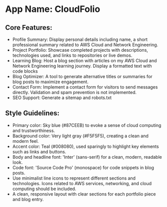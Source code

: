 # **App Name**: CloudFolio

## Core Features:

- Profile Summary: Display personal details including name, a short professional summary related to AWS Cloud and Network Engineering.
- Project Portfolio: Showcase completed projects with descriptions, technologies used, and links to repositories or live demos.
- Learning Blog: Host a blog section with articles on my AWS Cloud and Network Engineering learning journey. Display a formatted text with code blocks
- Blog Optimizer: A tool to generate alternative titles or summaries for blog posts to maximize engagement. 
- Contact Form: Implement a contact form for visitors to send messages directly. Validation and spam prevention is not implemented.
- SEO Support: Generate a sitemap and robots.txt

## Style Guidelines:

- Primary color: Sky blue (#87CEEB) to evoke a sense of cloud computing and trustworthiness.
- Background color: Very light gray (#F5F5F5), creating a clean and modern feel.
- Accent color: Teal (#008080), used sparingly to highlight key elements such as links and buttons.
- Body and headline font: 'Inter' (sans-serif) for a clean, modern, readable look.
- Code font: 'Source Code Pro' (monospace) for code snippets in blog posts.
- Use minimalist line icons to represent different sections and technologies. Icons related to AWS services, networking, and cloud computing should be included.
- A clean, responsive layout with clear sections for each portfolio piece and blog entry.